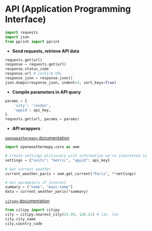 # API (Application Programming Interface)

```python
import requests
import json
from pprint import pprint
```

- **Send requests, retrieve API data**

```python
requests.get(url)
response = requests.get(url)
response.status_code
response.url # confirm URL
response_json = response.json()
json.dumps(response_json, indent=4, sort_keys=True)
```

- **Compile parameters in API query**

```python
params = {
    'city': 'london',
    'appid': api_key,
}
requests.get(url, params = params)
```

- **API wrappers**

[`openweathermapy` documentation](http://openweathermapy.readthedocs.io/en/latest/)

```python
import openweathermapy.core as owm

# Create settings dictionary with information we're interested in
settings = {"units": "metric", "appid": api_key}

# Get current weather
current_weather_paris = owm.get_current("Paris", **settings)

# Get parameters of interest
summary = ["name", "main.temp"]
data = current_weather_paris(*summary)
```

[`citypy` documentation](https://github.com/wingchen/citipy)

```python
from citipy import citipy
city = citipy.nearest_city(22.99, 120.21) # lat, lon
city.city_name
city.country_code
```
